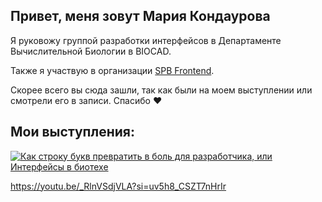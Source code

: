 ## Привет, меня зовут Мария Кондаурова

Я руковожу группой разработки интерфейсов в Департаменте Вычислительной Биологии в BIOCAD. 

Также я участвую в организации [SPB Frontend](https://spb-frontend.ru/).

Скорее всего вы сюда зашли, так как были на моем выступлении или смотрели его в записи. Спасибо ❤️

## Мои выступления: 

[![Как строку букв превратить в боль для разработчика, или Интерфейсы в биотехе](https://img.youtube.com/vi/YOUTUBE_VIDEO_ID_HERE/0.jpg)](https://youtu.be/ozHEtI1qrX4?si=ONkb-zSLzp8OChIz)



https://youtu.be/_RlnVSdjVLA?si=uv5h8_CSZT7nHrIr
